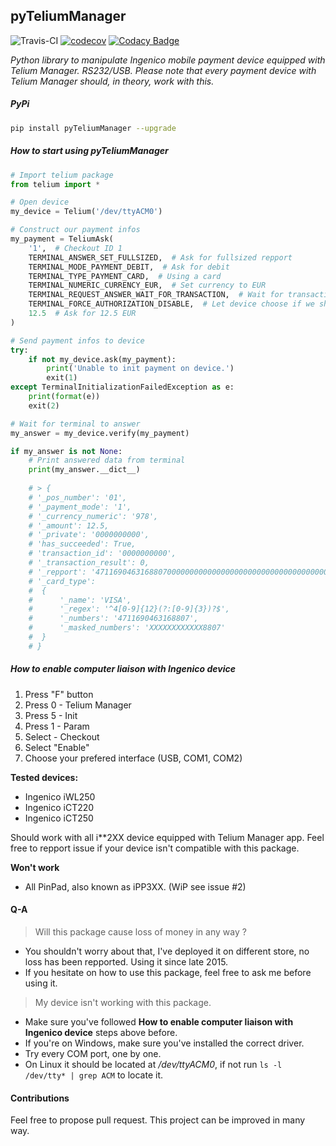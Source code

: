 ## **pyTeliumManager**
![Travis-CI](https://travis-ci.org/Ousret/pyTeliumManager.svg?branch=master) [![codecov](https://codecov.io/gh/Ousret/pyTeliumManager/branch/master/graph/badge.svg)](https://codecov.io/gh/Ousret/pyTeliumManager) [![Codacy Badge](https://api.codacy.com/project/badge/Grade/ff5c954c3c2348ce8f3a1b7bd76e964c)](https://www.codacy.com/app/Ousret/pyTeliumManager?utm_source=github.com&amp;utm_medium=referral&amp;utm_content=Ousret/pyTeliumManager&amp;utm_campaign=Badge_Grade)

_Python library to manipulate Ingenico mobile payment device equipped with Telium Manager. RS232/USB._
_Please note that every payment device with Telium Manager should, in theory, work with this._

##### PyPi

```sh
pip install pyTeliumManager --upgrade
```

##### How to start using pyTeliumManager

```python
# Import telium package
from telium import *

# Open device
my_device = Telium('/dev/ttyACM0')

# Construct our payment infos
my_payment = TeliumAsk(
    '1',  # Checkout ID 1
    TERMINAL_ANSWER_SET_FULLSIZED,  # Ask for fullsized repport
    TERMINAL_MODE_PAYMENT_DEBIT,  # Ask for debit
    TERMINAL_TYPE_PAYMENT_CARD,  # Using a card
    TERMINAL_NUMERIC_CURRENCY_EUR,  # Set currency to EUR
    TERMINAL_REQUEST_ANSWER_WAIT_FOR_TRANSACTION,  # Wait for transaction to end before getting final answer
    TERMINAL_FORCE_AUTHORIZATION_DISABLE,  # Let device choose if we should ask for authorization
    12.5  # Ask for 12.5 EUR
)

# Send payment infos to device
try:
    if not my_device.ask(my_payment):
        print('Unable to init payment on device.')
        exit(1)
except TerminalInitializationFailedException as e:
    print(format(e))
    exit(2)

# Wait for terminal to answer
my_answer = my_device.verify(my_payment)

if my_answer is not None:
    # Print answered data from terminal
    print(my_answer.__dict__)
    
    # > {
    # '_pos_number': '01', 
    # '_payment_mode': '1', 
    # '_currency_numeric': '978', 
    # '_amount': 12.5, 
    # '_private': '0000000000', 
    # 'has_succeeded': True, 
    # 'transaction_id': '0000000000', 
    # '_transaction_result': 0, 
    # '_repport': '4711690463168807000000000000000000000000000000000000000', 
    # '_card_type': 
    #  {
    #      '_name': 'VISA', 
    #      '_regex': '^4[0-9]{12}(?:[0-9]{3})?$', 
    #      '_numbers': '4711690463168807', 
    #      '_masked_numbers': 'XXXXXXXXXXXX8807'
    #  }
    # }
```

##### **How to enable computer liaison with Ingenico device**

1. Press "F" button
2. Press 0 - Telium Manager
3. Press 5 - Init
4. Press 1 - Param
5. Select  - Checkout
6. Select "Enable"
7. Choose your prefered interface (USB, COM1, COM2)

**Tested devices:**

- Ingenico iWL250
- Ingenico iCT220
- Ingenico iCT250

Should work with all i**2XX device equipped with Telium Manager app.
Feel free to repport issue if your device isn't compatible with this package.

**Won't work**

- All PinPad, also known as iPP3XX. (WiP see issue #2)

#### Q-A

> Will this package cause loss of money in any way ?
- You shouldn't worry about that, I've deployed it on different store, no loss has been repported. Using it since late 2015. 
- If you hesitate on how to use this package, feel free to ask me before using it.

> My device isn't working with this package.
- Make sure you've followed **How to enable computer liaison with Ingenico device** steps above before.
- If you're on Windows, make sure you've installed the correct driver.
- Try every COM port, one by one.
- On Linux it should be located at */dev/ttyACM0*, if not run ```ls -l /dev/tty* | grep ACM``` to locate it.

#### Contributions

Feel free to propose pull request. This project can be improved in many way.
